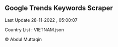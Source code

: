 

## Google Trends Keywords Scraper 
 
Last Update 28-11-2022 , 05:00:07

Country List :
VIETNAM.json



© Abdul Muttaqin 
